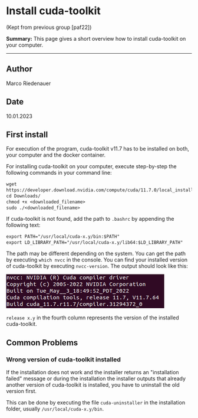 # Install cuda-toolkit

(Kept from previous group [paf22])

**Summary:** This page gives a short overview how to install cuda-toolkit on your computer.

---

## Author

Marco Riedenauer

## Date

10.01.2023

## First install

For execution of the program, cuda-toolkit v11.7 has to be installed on both, your computer and the docker container.

For installing cuda-toolkit on your computer, execute step-by-step the following commands in your command line:

```text
wget https://developer.download.nvidia.com/compute/cuda/11.7.0/local_installers/cuda_11.7.0_515.43.04_linux.run
cd Downloads/
chmod +x <downloaded_filename>
sudo ./<downloaded_filename>
```

If cuda-toolkit is not found, add the path to `.bashrc` by appending the following text:

```text
export PATH="/usr/local/cuda-x.y/bin:$PATH"
export LD_LIBRARY_PATH="/usr/local/cuda-x.y/lib64:$LD_LIBRARY_PATH"
```

The path may be different depending on the system. You can get the path by executing ```which nvcc``` in the console.
You can find your installed version of cuda-toolkit by executing ```nvcc-version```. The output should look like this:

![Implementation](../00_assets/nvcc_version.png)

`release x.y` in the fourth column represents the version of the installed cuda-toolkit.

## Common Problems

### Wrong version of cuda-toolkit installed

If the installation does not work and the installer returns an "installation failed" message or during the installation
the installer outputs that already another version of cuda-toolkit is installed,
you have to uninstall the old version first.

This can be done by executing the file `cuda-uninstaller` in the installation folder, usually `/usr/local/cuda-x.y/bin`.
